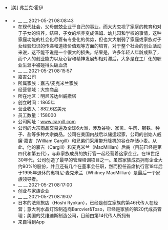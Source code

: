 - [美] 弗兰克·霍伊
- ### 
    - __ __ 2021-05-21 08:08:43
    - 在现代社会，父母兢兢业业于自己的事业，而大大忽视了家庭的教育和对于子女的培养，结果，子女的培养变成保姆、幼儿园和学校的事情，这种家庭功能的社会化尽管有专业化的优势，但也大大削弱了家庭或家族对子女经验知识的传递和道德价值观等方面的培育，对于整个社会的创业活动来说，这不能不说是一个很大的损失。结果是，许多年轻人年龄成熟了，而个人的创业能力以及心智和精神发展却相对滞后，大多是在工厂化的职业生涯中被碰得头破血流
    - __ __ 2021-05-21 08:15:57
    - 嘉吉公司
    - 所属家族：嘉吉/麦克米兰家族
    - 经营领域：大宗商品
    - 所在地区：明尼苏达州威撒塔
    - 创立时间：1865年
    - 营业收入：882.6亿美元
    - 员工数量：158000
    - 公司网址：www.cargill.com
    - 公司的大宗商品交易遍及全球6大洲，涉及谷物、家禽、牛肉、钢铁、种子、盐等多种大宗商品。公司在美国内战后以储运起家，公司的创始人威廉·嘉吉（William Cargill）和兄弟们采用带升降机的谷仓存储小麦。从此，他的嘉吉（Cargill）和麦克米兰（MacMillian）后裔（目前已经是第四代和第五代），与非家族成员的执行官一起经营着这家企业。在19世纪30年代，公司创造了最早的管理培训项目之一。虽然家族成员拥有企业大约90%的股份，并且还有几个在董事会任职，然而担任首席执行官18年后于1995年退休的惠特尼·麦克米兰（Whitney MacMillian）是最后一个家族领导者。
    - __ __ 2021-05-21 08:17:00
    - 创业与家族企业
    - __ __ 2021-05-21 08:19:07
    - 日本的法师旅店（Hoshi Ryokan），已经是创立家族的第46代传人在经营；意大利水晶灯饰制造商Barovier&Toso，已经是家族的第20代成员管理；美国的艾维迪斯制造公司，目前由第14代传人所拥有
    - 来自得到App
